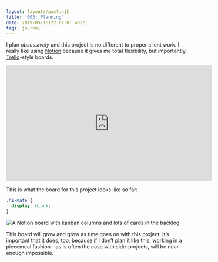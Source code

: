 ```yaml
---
layout: layouts/post.njk
title: '003: Planning'
date: 2019-05-16T22:02:01.403Z
tags: journal
---
```


I plan _obsessively_ and this project is no different to proper client work. I really like using [Notion](https://www.notion.so/) because it gives me total flexibility, but importantly, [Trello](https://trello.com)-style boards.

<iframe width="560" height="315" src="https://www.youtube.com/embed/aSX0G7fzkBE" frameborder="0" allow="accelerometer; autoplay; encrypted-media; gyroscope; picture-in-picture" allowfullscreen></iframe>

This is what the board for this project looks like so far:

```css
.hi-mate {
  display: block;
}
```

![A Notion board with kanban columns and lots of cards in the backlog](https://res.cloudinary.com/andybelldesign/image/upload/c_scale,f_auto,q_auto,w_1000/v1558039593/piccalilli%20journal/Screenshot_2019-05-16_at_21.28.56_faxgw8.jpg)

This board will grow and grow as time goes on with this project. It’s important that it does, too, because if I don’t plan it like this, working in a piecemeal fashion—as is often the case with side-projects, will be near-enough impossible.
